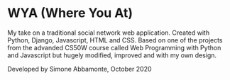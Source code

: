 # WYA (Where You At)

My take on a traditional social network web application. 
Created with Python, Django, Javascript, HTML and CSS.
Based on one of the projects from the advanded CS50W course called Web Programming with Python and Javascript but hugely modified, improved and with my own design.

Developed by Simone Abbamonte, October 2020
